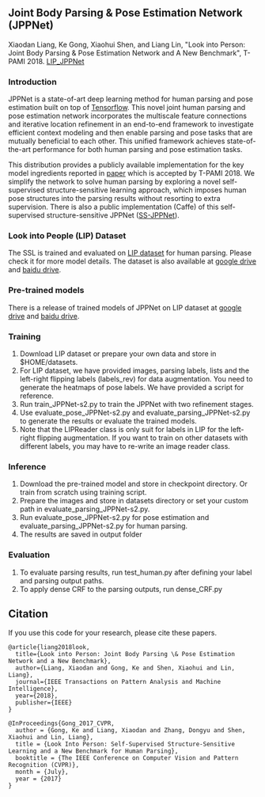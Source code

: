 ## Joint Body Parsing & Pose Estimation Network (JPPNet)
Xiaodan Liang, Ke Gong, Xiaohui Shen, and Liang Lin, "Look into Person: Joint Body Parsing & Pose Estimation Network and A New Benchmark", T-PAMI 2018. [LIP_JPPNet](https://github.com/Engineering-Course/LIP_JPPNet)

### Introduction
JPPNet is a state-of-art deep learning method for human parsing and pose estimation built on top of [Tensorflow](http://www.tensorflow.org).
This novel joint human parsing and pose estimation network incorporates the multiscale feature connections and iterative location refinement in an end-to-end framework to investigate efficient context modeling and then enable parsing and pose tasks that are mutually beneficial to each other. This unified framework achieves state-of-the-art performance for both human parsing and pose estimation tasks. 

This distribution provides a publicly available implementation for the key model ingredients reported in [paper](https://arxiv.org/pdf/1804.01984.pdf) which is accepted by T-PAMI 2018.
We simplify the network to solve human parsing by exploring a novel self-supervised structure-sensitive learning approach, which imposes human pose structures into the parsing results without resorting to extra supervision. There is also a public implementation (Caffe) of this self-supervised structure-sensitive JPPNet ([SS-JPPNet](https://github.com/Engineering-Course/LIP_SSL)).

### Look into People (LIP) Dataset
The SSL is trained and evaluated on [LIP dataset](http://www.sysu-hcp.net/lip) for human parsing.  Please check it for more model details. The dataset is also available at [google drive](https://drive.google.com/drive/folders/0BzvH3bSnp3E9ZW9paE9kdkJtM3M?usp=sharing) and [baidu drive](http://pan.baidu.com/s/1nvqmZBN).

### Pre-trained models
There is a release of trained models of JPPNet on LIP dataset at [google drive](https://drive.google.com/open?id=1BFVXgeln-bek8TCbRjN6utPAgRE0LJZg) and [baidu drive](https://pan.baidu.com/s/1hQvg1TMIt0JA0yMfjyzQgQ).

### Training
1. Download LIP dataset or prepare your own data and store in $HOME/datasets.
2. For LIP dataset, we have provided images, parsing labels, lists and the left-right flipping labels (labels_rev) for data augmentation. You need to generate the heatmaps of pose labels. We have provided a script for reference.
3. Run train_JPPNet-s2.py to train the JPPNet with two refinement stages.
4. Use evaluate_pose_JPPNet-s2.py and evaluate_parsing_JPPNet-s2.py to generate the results or evaluate the trained models.
5. Note that the LIPReader class is only suit for labels in LIP for the left-right flipping augmentation. If you want to train on other datasets with different labels, you may have to re-write an image reader class.

### Inference
1. Download the pre-trained model and store in checkpoint directory. Or train from scratch using training script.
2. Prepare the images and store in datasets directory or set your custom path in evaluate_parsing_JPPNet-s2.py.
3. Run evaluate_pose_JPPNet-s2.py for pose estimation and evaluate_parsing_JPPNet-s2.py for human parsing.
4. The results are saved in output folder

### Evaluation
1. To evaluate parsing results, run test_human.py after defining your label and parsing output paths.
2. To apply dense CRF to the parsing outputs, run dense_CRF.py 

## Citation
If you use this code for your research, please cite these papers.
```
@article{liang2018look,
  title={Look into Person: Joint Body Parsing \& Pose Estimation Network and a New Benchmark},
  author={Liang, Xiaodan and Gong, Ke and Shen, Xiaohui and Lin, Liang},
  journal={IEEE Transactions on Pattern Analysis and Machine Intelligence},
  year={2018},
  publisher={IEEE}
}

@InProceedings{Gong_2017_CVPR,
  author = {Gong, Ke and Liang, Xiaodan and Zhang, Dongyu and Shen, Xiaohui and Lin, Liang},
  title = {Look Into Person: Self-Supervised Structure-Sensitive Learning and a New Benchmark for Human Parsing},
  booktitle = {The IEEE Conference on Computer Vision and Pattern Recognition (CVPR)},
  month = {July},
  year = {2017}
}
```
